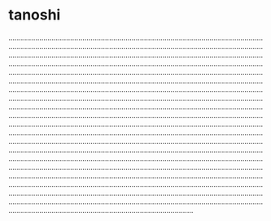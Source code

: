 # tanoshi

..........................................................................................................................................................................................................................................................................................................................................................................................................................................................................................................................................................................................................................................................................................................................................................................................................................................................................................................................................................................................................................................................................................................................................................................................................................................................................................................................................................................................................................................................................................................................................................................................................................................................................................................................................................................................................................................................................................................................................................................................................................................................................................................................................................................................................................................................................................................................................................................................................................................................................................................................................................................................................................................................................